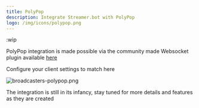 ```yaml
---
title: PolyPop
description: Integrate Streamer.bot with PolyPop
logo: /img/icons/polypop.png
---
```


:wip

PolyPop integration is made possible via the community made Websocket plugin available [here](https://github.com/Jabbey92/PolyPopWebsocketPlugin/releases/tag/1.0)

Configure your client settings to match here

![broadcasters-polypop.png](/broadcasters-polypop.png)

The integration is still in its infancy, stay tuned for more details and features as they are created